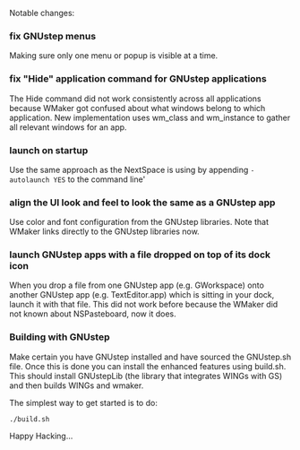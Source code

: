 Notable changes:

### fix GNUstep menus

Making sure only one menu or popup is visible at a time.

### fix "Hide" application command for GNUstep applications

The Hide command did not work consistently across all applications because WMaker got confused about what windows belong to which application. 
New implementation uses wm_class and wm_instance to gather all relevant windows for an app.

### launch on startup

Use the same approach as the NextSpace is using by appending `-autolaunch YES` to the command line'

### align the UI look and feel to look the same as a GNUstep app

Use color and font configuration from the GNUstep libraries. Note that WMaker links directly to the GNUstep libraries now.

### launch GNUstep apps with a file dropped on top of its dock icon

When you drop a file from one GNUstep app (e.g. GWorkspace) onto another GNUstep app (e.g. TextEditor.app) which is sitting in your dock, launch it with that file. This did not work before because the WMaker did not known about NSPasteboard, now it does.

### Building with GNUstep

Make certain you have GNUstep installed and have sourced the GNUstep.sh file.  Once this is done you can install the enhanced features using build.sh.  This should install GNUstepLib (the library that integrates WINGs with GS) and then builds WINGs and wmaker.

The simplest way to get started is to do:

`./build.sh`

Happy Hacking...
